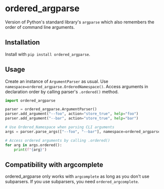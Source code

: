 # ordered_argparse

Version of Python's standard library's `argparse` which also remembers the order of command line arguments.

## Installation

Install with `pip install ordered_argparse`.

## Usage

Create an instance of `ArgumentParser` as usual. Use `namespace=ordered_argparse.OrderedNamespace()`. Access arguments in declaration order by calling parser's `.ordered()` method.

```python
import ordered_argparse

parser = ordered_argparse.ArgumentParser()
parser.add_argument("--foo", action="store_true", help="foo")
parser.add_argument("--bar", action="store_true", help="bar")

# Use Ordered_Namespace when parsing CLI arguments
args = parser.parse_args(["--foo", "--bar"], namespace=ordered_argparse.OrderedNamespace())

# Access ordered arguments by calling .ordered()
for arg in args.ordered():
    print(f"{arg}")
```

## Compatibility with argcomplete

ordered_argparse only works with `argcomplete` as long as you don't use subparsers. If you use subparsers, you need `ordered_argcomplete`.


